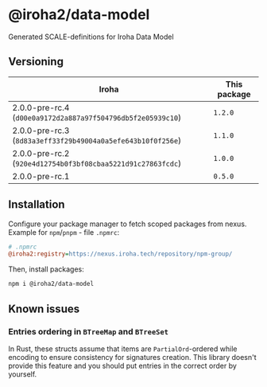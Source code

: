 # @iroha2/data-model

Generated SCALE-definitions for Iroha Data Model

## Versioning

| Iroha                                                       | This package |
| ----------------------------------------------------------- | ------------ |
| 2.0.0-pre-rc.4 (`d00e0a9172d2a887a97f504796db5f2e05939c10`) | `1.2.0`      |
| 2.0.0-pre-rc.3 (`8d83a3eff33f29b49004a0a5efe643b10f0f256e`) | `1.1.0`      |
| 2.0.0-pre-rc.2 (`920e4d12754b0f3bf08cbaa5221d91c27863fcdc`) | `1.0.0`      |
| 2.0.0-pre-rc.1                                              | `0.5.0`      |

## Installation

Configure your package manager to fetch scoped packages from nexus. Example for `npm`/`pnpm` - file `.npmrc`:

```ini
# .npmrc
@iroha2:registry=https://nexus.iroha.tech/repository/npm-group/
```

Then, install packages:

```bash
npm i @iroha2/data-model
```

## Known issues

### Entries ordering in `BTreeMap` and `BTreeSet`

In Rust, these structs assume that items are `PartialOrd`-ordered while encoding to ensure consistency for signatures creation. This library doesn't provide this feature and you should put entries in the correct order by yourself.
